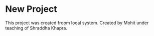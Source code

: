 # New Project

This project was created froom local system.
Created by Mohit under teaching of Shraddha Khapra.
